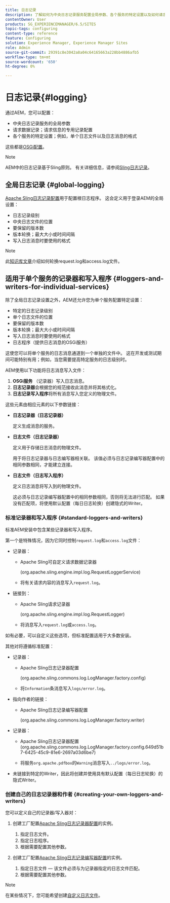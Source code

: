 ```yaml
---
title: 日志记录
description: 了解如何为中央日志记录服务配置全局参数、各个服务的特定设置以及如何请求数据记录。
contentOwner: User
products: SG_EXPERIENCEMANAGER/6.5/SITES
topic-tags: configuring
content-type: reference
feature: Configuring
solution: Experience Manager, Experience Manager Sites
role: Admin
source-git-commit: 29391c8e3042a8a04c64165663a228bb4886afb5
workflow-type: tm+mt
source-wordcount: '650'
ht-degree: 0%

---
```


# 日志记录{#logging}

通过AEM，您可以配置：

* 中央日志记录服务的全局参数
* 请求数据记录；请求信息的专用记录配置
* 各个服务的特定设置；例如，单个日志文件以及日志消息的格式

这些都是[OSGi配置](/help/sites-deploying/configuring-osgi.md)。

>[!NOTE]
>
>AEM中的日志记录基于Sling原则。 有关详细信息，请参阅[Sling日志记录](https://sling.apache.org/site/logging.html)。

## 全局日志记录 {#global-logging}

[Apache Sling日志记录配置](/help/sites-deploying/osgi-configuration-settings.md)用于配置根日志程序。 这会定义用于登录AEM的全局设置：

* 日志记录级别
* 中央日志文件的位置
* 要保留的版本数
* 版本轮换；最大大小或时间间隔
* 写入日志消息时要使用的格式

>[!NOTE]
>
>此[知识库文章](https://helpx.adobe.com/experience-manager/kb/HowToRotateRequestAndAccessLog.html)介绍如何轮换request.log和access.log文件。

## 适用于单个服务的记录器和写入程序 {#loggers-and-writers-for-individual-services}

除了全局日志记录设置之外，AEM还允许您为单个服务配置特定设置：

* 特定的日志记录级别
* 单个日志文件的位置
* 要保留的版本数
* 版本轮换；最大大小或时间间隔
* 写入日志消息时要使用的格式
* 日志程序（提供日志消息的OSGi服务）

这使您可以将单个服务的日志消息通道到一个单独的文件中。 这在开发或测试期间可能特别有用；例如，当您需要提高特定服务的日志级别时。

AEM使用以下功能将日志消息写入文件：

1. **OSGi服务** （记录器）写入日志消息。
1. **日志记录器**&#x200B;会根据您的规范接收此消息并将其格式化。
1. **日志记录写入程序**&#x200B;将所有消息写入您定义的物理文件。

这些元素由相应元素的以下参数链接：

* **日志记录器（日志记录器）**

  定义生成消息的服务。

* **日志文件（日志记录器）**

  定义用于存储日志消息的物理文件。

  用于将日志记录器与日志编写器相关联。 该值必须与日志记录编写器配置中的相同参数相同，才能建立连接。

* **日志文件（日志写入程序）**

  定义日志消息将写入到的物理文件。

  这必须与日志记录编写器配置中的相同参数相同，否则将无法进行匹配。 如果没有匹配项，将使用默认配置（每日日志轮换）创建隐式的Writer。

### 标准记录器和写入程序 {#standard-loggers-and-writers}

标准AEM安装中包含某些记录器和写入程序。

第一个是特殊情况，因为它同时控制`request.log`和`access.log`文件：

* 记录器：

   * Apache Sling可自定义请求数据记录器

     (org.apache.sling.engine.impl.log.RequestLoggerService)

   * 将有关请求内容的消息写入`request.log`。

* 链接到：

   * Apache Sling请求记录器

     (org.apache.sling.engine.impl.log.RequestLogger)

   * 将消息写入`request.log`或`access.log`。

如有必要，可以自定义这些选项，但标准配置适用于大多数安装。

其他对将遵循标准配置：

* 记录器：

   * Apache Sling日志记录器配置

     (org.apache.sling.commons.log.LogManager.factory.config)

   * 将`Information`条消息写入`logs/error.log`。

* 指向作者的链接：

   * Apache Sling日志记录编写器配置

     (org.apache.sling.commons.log.LogManager.factory.writer)

* 记录器：

   * Apache Sling日志记录器配置
(org.apache.sling.commons.log.LogManager.factory.config.649d51b7-6425-45c9-81e6-2697a03d6be7)

   * 将服务`org.apache.pdfbox`的`Warning`消息写入`../logs/error.log`。

* 未链接到特定的Writer，因此将创建并使用具有默认配置（每日日志轮换）的隐式Writer。

### 创建自己的日志记录器和作者 {#creating-your-own-loggers-and-writers}

您可以定义自己的记录器/写入器对：

1. 创建工厂配置[Apache Sling日志记录器配置](/help/sites-deploying/osgi-configuration-settings.md)的实例。

   1. 指定日志文件。
   1. 指定日志程序。
   1. 根据需要配置其他参数。

1. 创建工厂配置[Apache Sling日志记录编写器配置](/help/sites-deploying/osgi-configuration-settings.md)的实例。

   1. 指定日志文件 — 该文件必须与为记录器指定的日志文件匹配。
   1. 根据需要配置其他参数。

>[!NOTE]
>
>在某些情况下，您可能希望创建[自定义日志文件](/help/sites-deploying/monitoring-and-maintaining.md#create-a-custom-log-file)。
